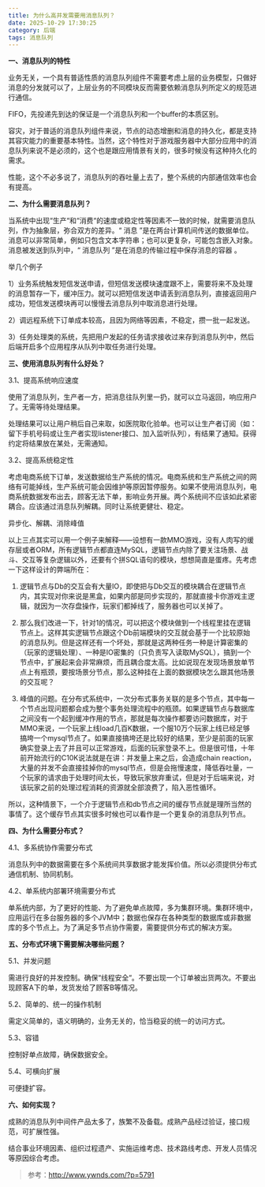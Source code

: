 ```yaml
---
title: 为什么高并发需要用消息队列？
date: 2025-10-29 17:30:25
category: 后端
tags: 消息队列
---
```


**一、消息队列的特性**

业务无关，一个具有普适性质的消息队列组件不需要考虑上层的业务模型，只做好消息的分发就可以了，上层业务的不同模块反而需要依赖消息队列所定义的规范进行通信。

FIFO，先投递先到达的保证是一个消息队列和一个buffer的本质区别。

容灾，对于普适的消息队列组件来说，节点的动态增删和消息的持久化，都是支持其容灾能力的重要基本特性。当然，这个特性对于游戏服务器中大部分应用中的消息队列来说不是必须的，这个也是跟应用情景有关的，很多时候没有这种持久化的需求。

性能，这个不必多说了，消息队列的吞吐量上去了，整个系统的内部通信效率也会有提高。

**二、为什么需要消息队列？**

当系统中出现“生产“和“消费“的速度或稳定性等因素不一致的时候，就需要消息队列，作为抽象层，弥合双方的差异。“ 消息 ”是在两台计算机间传送的数据单位。消息可以非常简单，例如只包含文本字符串；也可以更复杂，可能包含嵌入对象。消息被发送到队列中，“ 消息队列 ”是在消息的传输过程中保存消息的容器 。

举几个例子

1）业务系统触发短信发送申请，但短信发送模块速度跟不上，需要将来不及处理的消息暂存一下，缓冲压力。就可以把短信发送申请丢到消息队列，直接返回用户成功，短信发送模块再可以慢慢去消息队列中取消息进行处理。

2）调远程系统下订单成本较高，且因为网络等因素，不稳定，攒一批一起发送。

3）任务处理类的系统，先把用户发起的任务请求接收过来存到消息队列中，然后后端开启多个应用程序从队列中取任务进行处理。

**三、使用消息队列有什么好处？**

3.1、提高系统响应速度

使用了消息队列，生产者一方，把消息往队列里一扔，就可以立马返回，响应用户了。无需等待处理结果。

处理结果可以让用户稍后自己来取，如医院取化验单。也可以让生产者订阅（如：留下手机号码或让生产者实现listener接口、加入监听队列），有结果了通知。获得约定将结果放在某处，无需通知。

3.2、提高系统稳定性

考虑电商系统下订单，发送数据给生产系统的情况。电商系统和生产系统之间的网络有可能掉线，生产系统可能会因维护等原因暂停服务。如果不使用消息队列，电商系统数据发布出去，顾客无法下单，影响业务开展。两个系统间不应该如此紧密耦合。应该通过消息队列解耦。同时让系统更健壮、稳定。

异步化、解耦、消除峰值

以上三点其实可以用一个例子来解释——设想有一款MMO游戏，没有人肉写的缓存层或者ORM，所有逻辑节点都直连MySQL，逻辑节点内除了要关注场景、战斗、交互等复杂逻辑以外，还要有个拼SQL语句的模块，想想简直是蛋疼。先考虑一下这样设计的弊端所在：

1. 逻辑节点与Db的交互会有大量IO，即使把与Db交互的模块耦合在逻辑节点内，其实现对你来说是黑盒，如果内部是同步实现的，那就直接卡你游戏主逻辑，就因为一次存盘操作，玩家们都掉线了，服务器也可以关掉了。

2. 那么我们改进一下，针对1的情况，可以把这个模块做到一个线程里挂在逻辑节点上。这样其实逻辑节点跟这个Db前端模块的交互就会基于一个比较原始的消息队列。但是这样还有一个坏处，那就是这两种任务一种是计算密集的（玩家的逻辑处理）、一种是IO密集的（只负责写入读取MySQL），搞到一个节点中，扩展起来会非常麻烦，而且耦合度太高。比如说现在发现场景放单节点上有瓶颈，要按场景分节点，那么这种挂在上面的数据模块怎么跟其他场景的交互呢？

3. 峰值的问题。在分布式系统中，一次分布式事务关联的是多个节点，其中每一个节点出现问题都会成为整个事务处理流程中的瓶颈。如果逻辑节点与数据库之间没有一个起到缓冲作用的节点，那就是每次操作都要访问数据库，对于MMO来说，一个玩家上线load几百K数据，一个服10万个玩家上线已经足够搞垮一个mysql节点了。如果直接搞垮还是比较好的结果，至少是前面的玩家确实登录上去了并且可以正常游戏，后面的玩家登录不上。但是很可惜，十年前开始流行的C10K说法就是在讲：并发量上来之后，会造成chain reaction，大量的并发不会直接挂掉你的mysql节点，但是会拖慢速度，降低吞吐量，一个玩家的请求由于处理时间太长，导致玩家放弃重试，但是对于后端来说，对该玩家之前的处理过程消耗的资源就全部浪费了，陷入恶性循环。

所以，这种情景下，一个介于逻辑节点和db节点之间的缓存节点就是理所当然的事情了。这个缓存节点其实很多时候也可以看作是一个更复杂的消息队列节点。

**四、为什么需要分布式？**

4.1、多系统协作需要分布式

消息队列中的数据需要在多个系统间共享数据才能发挥价值。所以必须提供分布式通信机制、协同机制。

4.2、单系统内部署环境需要分布式

单系统内部，为了更好的性能、为了避免单点故障，多为集群环境。集群环境中，应用运行在多台服务器的多个JVM中；数据也保存在各种类型的数据库或非数据库的多个节点上。为了满足多节点协作需要，需要提供分布式的解决方案。

**五、分布式环境下需要解决哪些问题？**

5.1、并发问题

需进行良好的并发控制。确保“线程安全“。不要出现一个订单被出货两次。不要出现顾客A下的单，发货发给了顾客B等情况。

5.2、简单的、统一的操作机制

需定义简单的，语义明确的，业务无关的，恰当稳妥的统一的访问方式。

5.3、容错

控制好单点故障，确保数据安全。

5.4、可横向扩展

可便捷扩容。

**六、如何实现？**

成熟的消息队列中间件产品太多了，族繁不及备载。成熟产品经过验证，接口规范，可扩展性强。

结合事业环境因素、组织过程遗产、实施运维考虑、技术路线考虑、开发人员情况等原因综合考虑。

> 参考：http://www.ywnds.com/?p=5791

